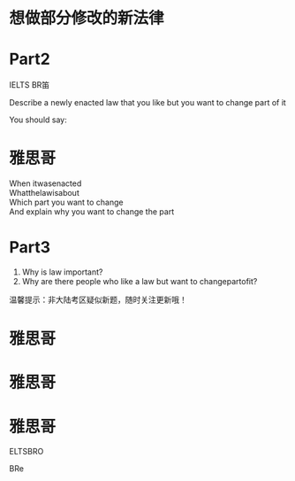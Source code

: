 # 想做部分修改的新法律  

# Part2  

IELTS BR笛  

Describe a newly enacted law that you like but you want to change part of it  

You should say:  

# 雅思哥  

When itwasenacted   
Whatthelawisabout   
Which part you want to change   
And explain why you want to change the part  

# Part3  

1. Why is law important?   
2. Why are there people who like a law but want to changepartofit?  

温馨提示：非大陆考区疑似新题，随时关注更新哦！  

# 雅思哥  

# 雅思哥  

# 雅思哥  

ELTSBRO  

BRe  